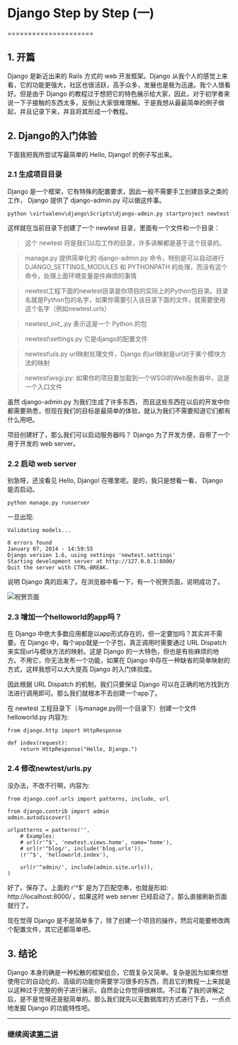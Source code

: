 # Django Step by Step (一)
=====================

## 1. 开篇

Django 是新近出来的 Rails 方式的 web 开发框架。Django 从我个人的感觉上来看，它的功能更强大，社区也很活跃，高手众多，发展也是极为迅速。我个人很看好。但是由于 Django 的教程过于想把它的特色展示给大家，因此，对于初学者来说一下子接触的东西太多，反倒让大家很难理解。于是我想从最最简单的例子做起，并且记录下来，并且将其形成一个教程。

## 2. Django的入门体验

下面我把我所尝试写最简单的 Hello, Django! 的例子写出来。

### 2.1 生成项目目录

Django 是一个框架，它有特殊的配置要求，因此一般不需要手工创建目录之类的工作， Django 提供了 django-admin.py 可以做这件事。

```
python \virtualenv\django\Scripts\django-admin.py startproject newtest
```

这样就在当前目录下创建了一个 newtest 目录，里面有一个文件和一个目录：

> 这个 newtest 将是我们以后工作的目录，许多讲解都是基于这个目录的。

> manage.py
> 提供简单化的 django-admin.py 命令，特别是可以自动进行 DJANGO_SETTINGS_MODULES 和 PYTHONPATH 的处理，而没有这个命令，处理上面环境变量是件麻烦的事情

> newtest工程下面的newtest目录是你项目的实际上的Python包目录。目录名就是Python包的名字，如果你需要引入该目录下面的文件，就需要使用这个名字（例如newtest.urls）

> newtest\__init__.py
> 表示这是一个 Python 的包

> newtest\settings.py
> 它是django的配置文件

> newtest\uls.py
> url映射处理文件，Django 的url映射是url对于某个模块方法的映射

> newtest\wsgi.py: 如果你的项目要加载到一个WSGI的Web服务器中，这是一个入口文件

虽然 django-admin.py 为我们生成了许多东西， 而且这些东西在以后的开发中你都需要熟悉，但现在我们的目标是最简单的体验，就认为我们不需要知道它们都有什么用吧。

项目创建好了，那么我们可以启动服务器吗？ Django 为了开发方便，自带了一个用于开发的 web server。

### 2.2 启动 web server

别急呀，还没看见 Hello, Django! 在哪里呢。是的，我只是想看一看， Django 能否启动。

```
python manage.py runserver
```

一旦出现:

```
Validating models...

0 errors found
January 07, 2014 - 14:59:55
Django version 1.6, using settings 'newtest.settings'
Starting development server at http://127.0.0.1:8000/
Quit the server with CTRL-BREAK.
```

说明 Django 真的启来了。在浏览器中看一下，有一个祝贺页面，说明成功了。

![祝贺页面](https://raw.github.com/borisliu/from-python-to-django-cms/master/docs/django-step-by-step/welcome.png)

### 2.3 增加一个helloworld的app吗？

在 Django 中绝大多数应用都是以app形式存在的，但一定要加吗？其实并不需要。在 Django 中，每个app就是一个子包，真正调用时需要通过 URL Dispatch 来实现url与模块方法的映射。这是 Django 的一大特色，但也是有些麻烦的地方。不用它，你无法发布一个功能，如果在 Django 中存在一种缺省的简单映射的方式，这样我想可以大大提高 Django 的入门体验度。

因此根据 URL Dispatch 的机制，我们只要保证 Django 可以在正确的地方找到方法进行调用即可。那么我们就根本不去创建一个app了。

在 newtest 工程目录下（与manage.py同一个目录下）创建一个文件 helloworld.py 内容为:

```
from django.http import HttpResponse

def index(request):
    return HttpResponse("Hello, Django.")
```

### 2.4 修改newtest/urls.py

没办法，不改不行啊，内容为:

```
from django.conf.urls import patterns, include, url

from django.contrib import admin
admin.autodiscover()

urlpatterns = patterns('',
    # Examples:
    # url(r'^$', 'newtest.views.home', name='home'),
    # url(r'^blog/', include('blog.urls')),
    (r'^$', 'helloworld.index'),

    url(r'^admin/', include(admin.site.urls)),
)
```

好了。保存了。上面的 r'^$' 是为了匹配空串，也就是形如: http://localhost:8000/ 。如果这时 web server 已经启动了，那么直接刷新页面就行了。

现在觉得 Django 是不是简单多了，除了创建一个项目的操作，然后可能要修改两个配置文件，其它还都简单吧。

## 3. 结论

Django 本身的确是一种松散的框架组合，它既复杂又简单。复杂是因为如果你想使用它的自动化的、高级的功能你需要学习很多的东西，而且它的教程一上来就是以这种过于完整的例子进行展示，自然会让你觉得很麻烦。不过看了我的讲解之后，是不是觉得还是挺简单的。那么我们就先以无数据库的方式进行下去，一点点地发掘 Django 的功能特性吧。

--------------------------------------------------

### 继续阅读[第二讲](django-step-by-step/chapter2)